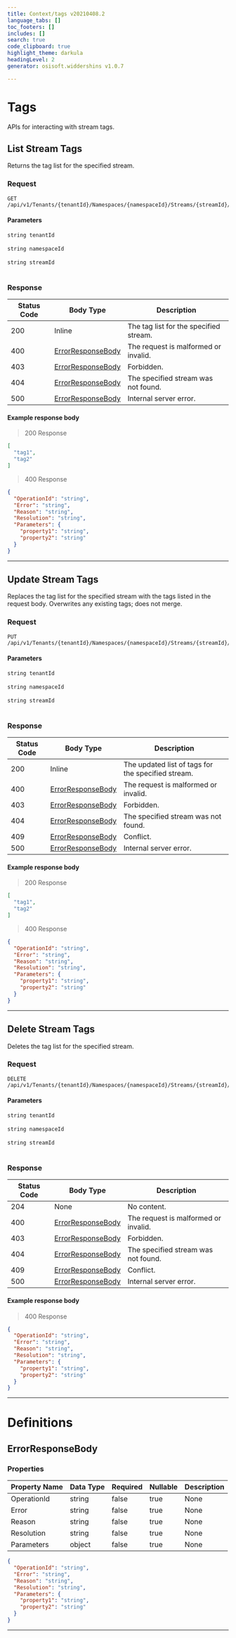 ```yaml
---
title: Context/tags v20210408.2
language_tabs: []
toc_footers: []
includes: []
search: true
code_clipboard: true
highlight_theme: darkula
headingLevel: 2
generator: osisoft.widdershins v1.0.7

---
```


# Tags
APIs for interacting with stream tags.

## List Stream Tags

<a id="opIdTags_List Stream Tags"></a>

Returns the tag list for the specified stream.

### Request
```text 
GET /api/v1/Tenants/{tenantId}/Namespaces/{namespaceId}/Streams/{streamId}/Tags
```

#### Parameters

`string tenantId`
<br/><br/>`string namespaceId`
<br/><br/>`string streamId`
<br/><br/>

### Response

|Status Code|Body Type|Description|
|---|---|---|
|200|Inline|The tag list for the specified stream.|
|400|[ErrorResponseBody](#schemaerrorresponsebody)|The request is malformed or invalid.|
|403|[ErrorResponseBody](#schemaerrorresponsebody)|Forbidden.|
|404|[ErrorResponseBody](#schemaerrorresponsebody)|The specified stream was not found.|
|500|[ErrorResponseBody](#schemaerrorresponsebody)|Internal server error.|

#### Example response body
> 200 Response

```json
[
  "tag1",
  "tag2"
]
```

> 400 Response

```json
{
  "OperationId": "string",
  "Error": "string",
  "Reason": "string",
  "Resolution": "string",
  "Parameters": {
    "property1": "string",
    "property2": "string"
  }
}
```

---

## Update Stream Tags

<a id="opIdTags_Update Stream Tags"></a>

Replaces the tag list for the specified stream with the tags listed in the request body. Overwrites any existing tags; does not merge.

### Request
```text 
PUT /api/v1/Tenants/{tenantId}/Namespaces/{namespaceId}/Streams/{streamId}/Tags
```

#### Parameters

`string tenantId`
<br/><br/>`string namespaceId`
<br/><br/>`string streamId`
<br/><br/>

### Response

|Status Code|Body Type|Description|
|---|---|---|
|200|Inline|The updated list of tags for the specified stream.|
|400|[ErrorResponseBody](#schemaerrorresponsebody)|The request is malformed or invalid.|
|403|[ErrorResponseBody](#schemaerrorresponsebody)|Forbidden.|
|404|[ErrorResponseBody](#schemaerrorresponsebody)|The specified stream was not found.|
|409|[ErrorResponseBody](#schemaerrorresponsebody)|Conflict.|
|500|[ErrorResponseBody](#schemaerrorresponsebody)|Internal server error.|

#### Example response body
> 200 Response

```json
[
  "tag1",
  "tag2"
]
```

> 400 Response

```json
{
  "OperationId": "string",
  "Error": "string",
  "Reason": "string",
  "Resolution": "string",
  "Parameters": {
    "property1": "string",
    "property2": "string"
  }
}
```

---

## Delete Stream Tags

<a id="opIdTags_Delete Stream Tags"></a>

Deletes the tag list for the specified stream.

### Request
```text 
DELETE /api/v1/Tenants/{tenantId}/Namespaces/{namespaceId}/Streams/{streamId}/Tags
```

#### Parameters

`string tenantId`
<br/><br/>`string namespaceId`
<br/><br/>`string streamId`
<br/><br/>

### Response

|Status Code|Body Type|Description|
|---|---|---|
|204|None|No content.|
|400|[ErrorResponseBody](#schemaerrorresponsebody)|The request is malformed or invalid.|
|403|[ErrorResponseBody](#schemaerrorresponsebody)|Forbidden.|
|404|[ErrorResponseBody](#schemaerrorresponsebody)|The specified stream was not found.|
|409|[ErrorResponseBody](#schemaerrorresponsebody)|Conflict.|
|500|[ErrorResponseBody](#schemaerrorresponsebody)|Internal server error.|

#### Example response body
> 400 Response

```json
{
  "OperationId": "string",
  "Error": "string",
  "Reason": "string",
  "Resolution": "string",
  "Parameters": {
    "property1": "string",
    "property2": "string"
  }
}
```

---
# Definitions

## ErrorResponseBody

<a id="schemaerrorresponsebody"></a>
<a id="schema_ErrorResponseBody"></a>
<a id="tocSerrorresponsebody"></a>
<a id="tocserrorresponsebody"></a>

### Properties

|Property Name|Data Type|Required|Nullable|Description|
|---|---|---|---|---|
|OperationId|string|false|true|None|
|Error|string|false|true|None|
|Reason|string|false|true|None|
|Resolution|string|false|true|None|
|Parameters|object|false|true|None|

```json
{
  "OperationId": "string",
  "Error": "string",
  "Reason": "string",
  "Resolution": "string",
  "Parameters": {
    "property1": "string",
    "property2": "string"
  }
}

```

---

